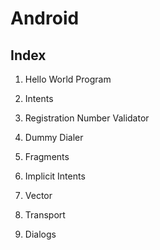 # Android


## Index


1. Hello World Program

2. Intents

3. Registration Number Validator

4. Dummy Dialer

5. Fragments

6. Implicit Intents

7. Vector

8. Transport

9. Dialogs
